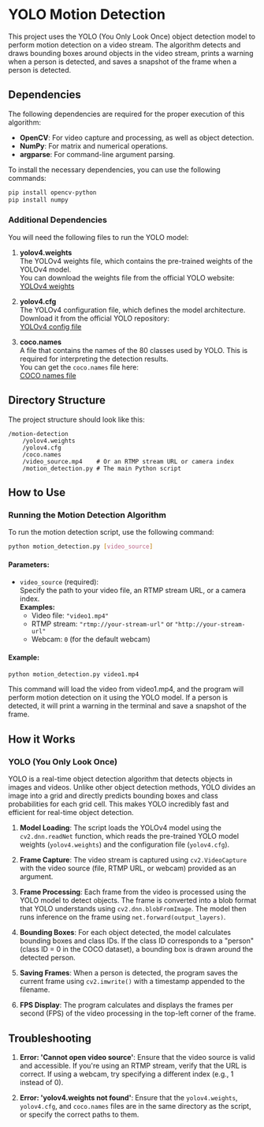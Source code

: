 # YOLO Motion Detection

This project uses the YOLO (You Only Look Once) object detection model to perform motion detection on a video stream. The algorithm detects and draws bounding boxes around objects in the video stream, prints a warning when a person is detected, and saves a snapshot of the frame when a person is detected. 

## Dependencies

The following dependencies are required for the proper execution of this algorithm:

- **OpenCV**: For video capture and processing, as well as object detection.
- **NumPy**: For matrix and numerical operations.
- **argparse**: For command-line argument parsing.

To install the necessary dependencies, you can use the following commands:

```bash
pip install opencv-python
pip install numpy
```

### Additional Dependencies

You will need the following files to run the YOLO model:

1. **yolov4.weights**  
   The YOLOv4 weights file, which contains the pre-trained weights of the YOLOv4 model.  
   You can download the weights file from the official YOLO website:  
   [YOLOv4 weights](https://github.com/AlexeyAB/darknet/blob/master/cfg/yolov4.weights)

2. **yolov4.cfg**  
   The YOLOv4 configuration file, which defines the model architecture.  
   Download it from the official YOLO repository:  
   [YOLOv4 config file](https://github.com/AlexeyAB/darknet/blob/master/cfg/yolov4.cfg)

3. **coco.names**  
   A file that contains the names of the 80 classes used by YOLO. This is required for interpreting the detection results.  
   You can get the `coco.names` file here:  
   [COCO names file](https://github.com/pjreddie/darknet/blob/master/data/coco.names)


## Directory Structure

The project structure should look like this:
```
/motion-detection
    /yolov4.weights
    /yolov4.cfg
    /coco.names
    /video_source.mp4    # Or an RTMP stream URL or camera index
    /motion_detection.py # The main Python script
```

## How to Use

### Running the Motion Detection Algorithm

To run the motion detection script, use the following command:

```bash
python motion_detection.py [video_source]
```

#### Parameters:

- `video_source` (required):  
  Specify the path to your video file, an RTMP stream URL, or a camera index.  
  **Examples:**
  - Video file: `"video1.mp4"`
  - RTMP stream: `"rtmp://your-stream-url"` or `"http://your-stream-url"`
  - Webcam: `0` (for the default webcam)

#### Example:
```bash
python motion_detection.py video1.mp4
```

This command will load the video from video1.mp4, and the program will perform motion detection on it using the YOLO model. If a person is detected, it will print a warning in the terminal and save a snapshot of the frame.

## How it Works

### YOLO (You Only Look Once)
YOLO is a real-time object detection algorithm that detects objects in images and videos. Unlike other object detection methods, YOLO divides an image into a grid and directly predicts bounding boxes and class probabilities for each grid cell. This makes YOLO incredibly fast and efficient for real-time object detection.

1. **Model Loading**:
The script loads the YOLOv4 model using the `cv2.dnn.readNet` function, which reads the pre-trained YOLO model weights (`yolov4.weights`) and the configuration file (`yolov4.cfg`).

2. **Frame Capture**:
The video stream is captured using `cv2.VideoCapture` with the video source (file, RTMP URL, or webcam) provided as an argument.

3. **Frame Processing**:
Each frame from the video is processed using the YOLO model to detect objects. The frame is converted into a blob format that YOLO understands using `cv2.dnn.blobFromImage`. The model then runs inference on the frame using `net.forward(output_layers)`.

4. **Bounding Boxes**:
For each object detected, the model calculates bounding boxes and class IDs. If the class ID corresponds to a "person" (class ID = 0 in the COCO dataset), a bounding box is drawn around the detected person.

5. **Saving Frames**:
When a person is detected, the program saves the current frame using `cv2.imwrite()` with a timestamp appended to the filename.

6. **FPS Display**:
The program calculates and displays the frames per second (FPS) of the video processing in the top-left corner of the frame.

## Troubleshooting

1. **Error: 'Cannot open video source'**: 
Ensure that the video source is valid and accessible. If you're using an RTMP stream, verify that the URL is correct. If using a webcam, try specifying a different index (e.g., 1 instead of 0).

2. **Error: 'yolov4.weights not found'**: 
Ensure that the `yolov4.weights`, `yolov4.cfg`, and `coco.names` files are in the same directory as the script, or specify the correct paths to them.


